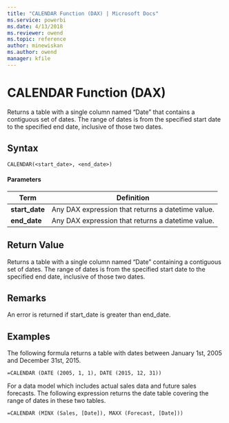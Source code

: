 ```yaml
---
title: "CALENDAR Function (DAX) | Microsoft Docs"
ms.service: powerbi
ms.date: 4/13/2018
ms.reviewer: owend
ms.topic: reference
author: minewiskan
ms.author: owend
manager: kfile
---
```

# CALENDAR Function (DAX)
  
Returns a table with a single column named “Date” that contains a contiguous set of dates. The range of dates is from the specified start date to the specified end date, inclusive of those two dates.  
  
## Syntax  
  
```  
CALENDAR(<start_date>, <end_date>)  
```  
  
#### Parameters  
  
|Term|Definition|  
|--------|--------------|  
|**start_date**|Any DAX expression that returns a datetime value.|  
|**end_date**|Any DAX expression that returns a datetime value.|  
  
## Return Value  
Returns a table with a single column named “Date” containing a contiguous set of dates. The range of dates is from the specified start date to the specified end date, inclusive of those two dates.  
  
## Remarks  
An error is returned if start_date is greater than end_date.  
  
## Examples  
The following formula returns a table with dates between January 1st, 2005 and December 31st, 2015.  
  
`=CALENDAR (DATE (2005, 1, 1), DATE (2015, 12, 31))`  
  
For a data model which includes actual sales data and future sales forecasts. The following expression returns the date table covering the range of dates in these two tables.  
  
`=CALENDAR (MINX (Sales, [Date]), MAXX (Forecast, [Date]))`  
  
